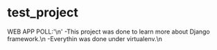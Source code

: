 test_project
============
WEB APP POLL:'\n'
  -This project was done to learn more about Django framework.\n
  -Everythin was done under virtualenv.\n
  
